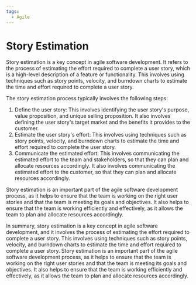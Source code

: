 ```yaml
---
tags:
  - Agile
---
```


# Story Estimation

Story estimation is a key concept in agile software development. It refers to the process of estimating the effort required to complete a user story, which is a high-level description of a feature or functionality. This involves using techniques such as story points, velocity, and burndown charts to estimate the time and effort required to complete a user story.

The story estimation process typically involves the following steps:

1. Define the user story: This involves identifying the user story's purpose, value proposition, and unique selling proposition. It also involves defining the user story's target market and the benefits it provides to the customer.
2. Estimate the user story's effort: This involves using techniques such as story points, velocity, and burndown charts to estimate the time and effort required to complete the user story.
3. Communicate the estimated effort: This involves communicating the estimated effort to the team and stakeholders, so that they can plan and allocate resources accordingly. It also involves communicating the estimated effort to the customer, so that they can plan and allocate resources accordingly.

Story estimation is an important part of the agile software development process, as it helps to ensure that the team is working on the right user stories and that the team is meeting its goals and objectives. It also helps to ensure that the team is working efficiently and effectively, as it allows the team to plan and allocate resources accordingly.

In summary, story estimation is a key concept in agile software development, and it involves the process of estimating the effort required to complete a user story. This involves using techniques such as story points, velocity, and burndown charts to estimate the time and effort required to complete a user story. Story estimation is an important part of the agile software development process, as it helps to ensure that the team is working on the right user stories and that the team is meeting its goals and objectives. It also helps to ensure that the team is working efficiently and effectively, as it allows the team to plan and allocate resources accordingly.
